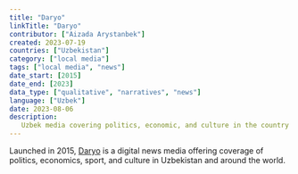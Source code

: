 ```yaml
---
title: "Daryo"
linkTitle: "Daryo"
contributor: ["Aizada Arystanbek"]
created: 2023-07-19
countries: ["Uzbekistan"]
category: ["local media"]
tags: ["local media", "news"]
date_start: [2015]
date_end: [2023]
data_type: ["qualitative", "narratives", "news"]
language: ["Uzbek"]
date: 2023-08-06
description:
   Uzbek media covering politics, economic, and culture in the country and around the world
---
```


Launched in 2015, [Daryo](https://daryo.uz) is a digital news media offering coverage of politics, economics, sport, and culture in Uzbekistan and around the world.
